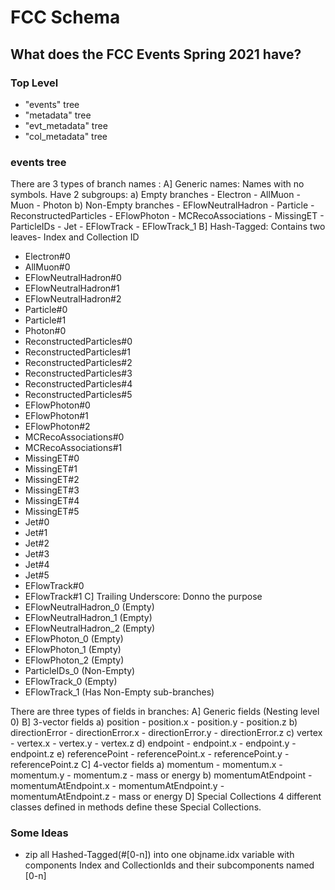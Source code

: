 # FCC Schema


## What does the FCC Events Spring 2021 have?
### Top Level
- "events" tree
- "metadata" tree
- "evt_metadata" tree
- "col_metadata" tree

### events tree
There are 3 types of branch names :
A] Generic names: Names with no symbols. Have 2 subgroups:
  a) Empty branches
    - Electron
    - AllMuon
    - Muon
    - Photon
  b) Non-Empty branches
    - EFlowNeutralHadron
    - Particle
    - ReconstructedParticles
    - EFlowPhoton
    - MCRecoAssociations
    - MissingET
    - ParticleIDs
    - Jet
    - EFlowTrack
    - EFlowTrack_1
B] Hash-Tagged: Contains two leaves- Index and Collection ID
  - Electron#0
  - AllMuon#0
  - EFlowNeutralHadron#0
  - EFlowNeutralHadron#1
  - EFlowNeutralHadron#2 
  - Particle#0 
  - Particle#1 
  - Photon#0 
  - ReconstructedParticles#0
  - ReconstructedParticles#1 
  - ReconstructedParticles#2 
  - ReconstructedParticles#3 
  - ReconstructedParticles#4 
  - ReconstructedParticles#5 
  - EFlowPhoton#0
  - EFlowPhoton#1 
  - EFlowPhoton#2 
  - MCRecoAssociations#0
  - MCRecoAssociations#1 
  - MissingET#0 
  - MissingET#1 
  - MissingET#2 
  - MissingET#3 
  - MissingET#4 
  - MissingET#5 
  - Jet#0
  - Jet#1 
  - Jet#2 
  - Jet#3 
  - Jet#4 
  - Jet#5 
  - EFlowTrack#0
  - EFlowTrack#1 
C] Trailing Underscore: Donno the purpose
 - EFlowNeutralHadron_0 (Empty)
 - EFlowNeutralHadron_1 (Empty)
 - EFlowNeutralHadron_2 (Empty)
 - EFlowPhoton_0 (Empty)
 - EFlowPhoton_1 (Empty)
 - EFlowPhoton_2 (Empty)
 - ParticleIDs_0 (Non-Empty)
 - EFlowTrack_0 (Empty)
 - EFlowTrack_1 (Has Non-Empty sub-branches)

There are three types of fields in branches:
A] Generic fields (Nesting level 0)
B] 3-vector fields
  a) position
    - position.x
    - position.y 
    - position.z
  b) directionError
    - directionError.x 
    - directionError.y 
    - directionError.z 
  c) vertex
    - vertex.x
    - vertex.y
    - vertex.z
  d) endpoint
    - endpoint.x 
    - endpoint.y 
    - endpoint.z 
  e) referencePoint
    - referencePoint.x 
    - referencePoint.y 
    - referencePoint.z 
C] 4-vector fields
  a) momentum
    - momentum.x 
    - momentum.y
    - momentum.z
    - mass or energy
  b) momentumAtEndpoint
    - momentumAtEndpoint.x 
    - momentumAtEndpoint.y 
    - momentumAtEndpoint.z 
    - mass or energy
D] Special Collections
4 different classes defined in methods define these Special Collections.



### Some Ideas

- zip all Hashed-Tagged(#[0-n]) into one objname.idx variable with components Index and CollectionIds and their subcomponents named [0-n]
